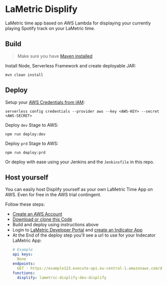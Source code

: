 # LaMetric Displify
LaMetric time app based on AWS Lambda for displaying your currently playing Spotify track on your LaMetric time.

## Build
> Make sure you have [Maven installed](https://maven.apache.org/install.html)

Install Node, Serverless Framework and create deployable JAR:
```
mvn clean install
```

## Deploy
Setup your [AWS Credentials from IAM](https://docs.aws.amazon.com/de_de/IAM/latest/UserGuide/id_credentials_access-keys.html):
```
serverless config credentials --provider aws --key <AWS-KEY> --secret <AWS-SECRET>
```

Deploy `dev` Stage to AWS:
```
npm run deploy:dev
```

Deploy `prd` Stage to AWS:
```
npm run deploy:prd
```
Or deploy with ease using your Jenkins and the `Jenkinsfile` in this repo.

## Host yourself
You can easily host Displify yourself as your own LaMetric Time App on AWS. 
Even for free in the AWS trial contingent.

Follow these steps:
* [Create an AWS Account](https://aws.amazon.com/en/free/)
* [Download or clone this Code](https://github.com/KennethWussmann/lametric-displify/archive/master.zip)
* Build and deploy using instructions above
* Login to [LaMetric Developer Portal](https://developer.lametric.com/) and [create an Indicator App](https://developer.lametric.com/applications/createdisplay)
* At the End of the deploy step you'll see a url to use for your Indecator LaMetric App:
    ```YAML
    # Example
    api keys:
      None
    endpoints:
      GET - https://example123.execute-api.eu-central-1.amazonaws.com/dev/displify
    functions:
      displify: lametric-displify-dev-displify
    ```
